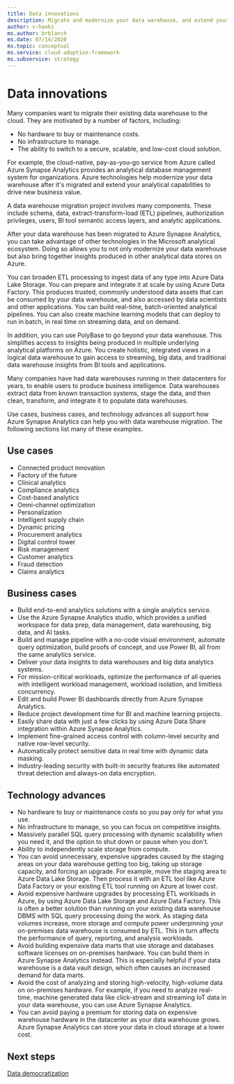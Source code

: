 ```yaml
---
title: Data innovations
description: Migrate and modernize your data warehouse, and extend your analytical capabilities to drive new business value.
author: v-hanki
ms.author: brblanch
ms.date: 07/14/2020
ms.topic: conceptual
ms.service: cloud-adoption-framework
ms.subservice: strategy
---
```


# Data innovations

Many companies want to migrate their existing data warehouse to the cloud. They are motivated by a number of factors, including:

- No hardware to buy or maintenance costs.
- No infrastructure to manage.
- The ability to switch to a secure, scalable, and low-cost cloud solution.

For example, the cloud-native, pay-as-you-go service from Azure called Azure Synapse Analytics provides an analytical database management system for organizations. Azure technologies help modernize your data warehouse after it's migrated and extend your analytical capabilities to drive new business value.

A data warehouse migration project involves many components. These include schema, data, extract-transform-load (ETL) pipelines, authorization privileges, users, BI tool semantic access layers, and analytic applications.

After your data warehouse has been migrated to Azure Synapse Analytics, you can take advantage of other technologies in the Microsoft analytical ecosystem. Doing so allows you to not only modernize your data warehouse but also bring together insights produced in other analytical data stores on Azure.

You can broaden ETL processing to ingest data of any type into Azure Data Lake Storage. You can prepare and integrate it at scale by using Azure Data Factory. This produces trusted, commonly understood data assets that can be consumed by your data warehouse, and also accessed by data scientists and other applications. You can build real-time, batch-oriented analytical pipelines. You can also create machine learning models that can deploy to run in batch, in real time on streaming data, and on demand.

In addition, you can use PolyBase to go beyond your data warehouse. This simplifies access to insights being produced in multiple underlying analytical platforms on Azure. You create holistic, integrated views in a logical data warehouse to gain access to streaming, big data, and traditional data warehouse insights from BI tools and applications.

Many companies have had data warehouses running in their datacenters for years, to enable users to produce business intelligence. Data warehouses extract data from known transaction systems, stage the data, and then clean, transform, and integrate it to populate data warehouses.

Use cases, business cases, and technology advances all support how Azure Synapse Analytics can help you with data warehouse migration. The following sections list many of these examples.

## Use cases

- Connected product innovation
- Factory of the future
- Clinical analytics
- Compliance analytics
- Cost-based analytics
- Omni-channel optimization
- Personalization
- Intelligent supply chain
- Dynamic pricing
- Procurement analytics
- Digital control tower
- Risk management
- Customer analytics
- Fraud detection
- Claims analytics

## Business cases

- Build end-to-end analytics solutions with a single analytics service.
- Use the Azure Synapse Analytics studio, which provides a unified workspace for data prep, data management, data warehousing, big data, and AI tasks.
- Build and manage pipeline with a no-code visual environment, automate query optimization, build proofs of concept, and use Power BI, all from the same analytics service.
- Deliver your data insights to data warehouses and big data analytics systems.
- For mission-critical workloads, optimize the performance of all queries with intelligent workload management, workload isolation, and limitless concurrency.
- Edit and build Power BI dashboards directly from Azure Synapse Analytics.
- Reduce project development time for BI and machine learning projects.
- Easily share data with just a few clicks by using Azure Data Share integration within Azure Synapse Analytics.
- Implement fine-grained access control with column-level security and native row-level security.
- Automatically protect sensitive data in real time with dynamic data masking.
- Industry-leading security with built-in security features like automated threat detection and always-on data encryption.

## Technology advances

- No hardware to buy or maintenance costs so you pay only for what you use.
- No infrastructure to manage, so you can focus on competitive insights.
- Massively parallel SQL query processing with dynamic scalability when you need it, and the option to shut down or pause when you don't.
- Ability to independently scale storage from compute.
- You can avoid unnecessary, expensive upgrades caused by the staging areas on your data warehouse getting too big, taking up storage capacity, and forcing an upgrade. For example, move the staging area to Azure Data Lake Storage. Then process it with an ETL tool like Azure Data Factory or your existing ETL tool running on Azure at lower cost.
- Avoid expensive hardware upgrades by processing ETL workloads in Azure, by using Azure Data Lake Storage and Azure Data Factory. This is often a better solution than running on your existing data warehouse DBMS with SQL query processing doing the work. As staging data volumes increase, more storage and compute power underpinning your on-premises data warehouse is consumed by ETL. This in turn affects the performance of query, reporting, and analysis workloads.
- Avoid building expensive data marts that use storage and databases software licenses on on-premises hardware. You can build them in Azure Synapse Analytics instead. This is especially helpful if your data warehouse is a data vault design, which often causes an increased demand for data marts.
- Avoid the cost of analyzing and storing high-velocity, high-volume data on on-premises hardware. For example, if you need to analyze real-time, machine generated data like click-stream and streaming IoT data in your data warehouse, you can use Azure Synapse Analytics.
- You can avoid paying a premium for storing data on expensive warehouse hardware in the datacenter as your data warehouse grows. Azure Synapse Analytics can store your data in cloud storage at a lower cost.

## Next steps

<!-- TODO: More detail needed here. -->

[Data democratization](./data-democratization.md)

